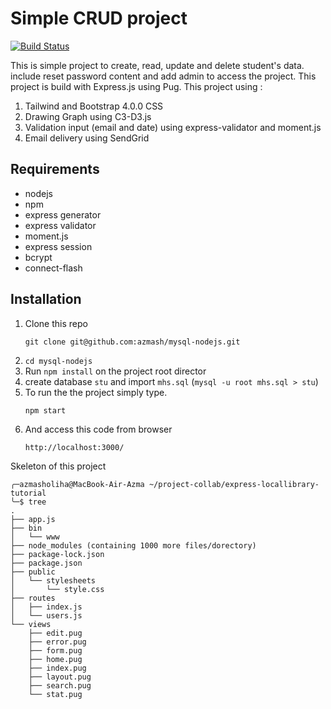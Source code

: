 # Simple CRUD project

[![Build Status](https://travis-ci.org/azmash/crud-using-sequelize.svg?branch=master)](https://travis-ci.org/azmash/crud-using-sequelize)

This is simple project to create, read, update and delete student's data. include reset password content and add admin to access the project. This project is build with Express.js using Pug.
This project using :
1. Tailwind and Bootstrap 4.0.0 CSS
2. Drawing Graph using C3-D3.js
3. Validation input (email and date) using express-validator and moment.js
4. Email delivery using SendGrid

## Requirements

- nodejs
- npm
- express generator
- express validator
- moment.js
- express session
- bcrypt
- connect-flash

## Installation

1. Clone this repo
    ```
    git clone git@github.com:azmash/mysql-nodejs.git
    ```
2. `cd mysql-nodejs`
3. Run `npm install` on the project root director
4. create database `stu` and import `mhs.sql` (`mysql -u root mhs.sql > stu`)
5. To run the the project simply type.
    ``` 
    npm start
    ```
6.  And access this code from browser
    ``` 
    http://localhost:3000/ 
    ```

Skeleton of this project
```
╭─azmasholiha@MacBook-Air-Azma ~/project-collab/express-locallibrary-tutorial
╰─$ tree
.
├── app.js
├── bin
│   └── www
├── node_modules (containing 1000 more files/dorectory)
├── package-lock.json
├── package.json
├── public
│   └── stylesheets
│       └── style.css
├── routes
│   ├── index.js
│   └── users.js
└── views
    ├── edit.pug
    ├── error.pug
    ├── form.pug
    ├── home.pug
    ├── index.pug
    ├── layout.pug
    ├── search.pug
    └── stat.pug
```


